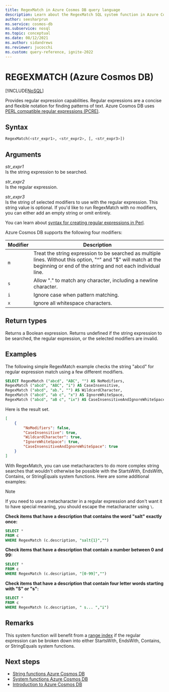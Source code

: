 ```yaml
---
title: RegexMatch in Azure Cosmos DB query language
description: Learn about the RegexMatch SQL system function in Azure Cosmos DB
author: seesharprun
ms.service: cosmos-db
ms.subservice: nosql
ms.topic: conceptual
ms.date: 08/12/2021
ms.author: sidandrews
ms.reviewer: jucocchi
ms.custom: query-reference, ignite-2022
---
```

# REGEXMATCH (Azure Cosmos DB)
[!INCLUDE[NoSQL](../../includes/appliesto-nosql.md)]

Provides regular expression capabilities. Regular expressions are a concise and flexible notation for finding patterns of text. Azure Cosmos DB uses [PERL compatible regular expressions (PCRE)](http://www.pcre.org/). 

## Syntax
  
```sql
RegexMatch(<str_expr1>, <str_expr2>, [, <str_expr3>])  
```  
  
## Arguments
  
*str_expr1*  
   Is the string expression to be searched.  
  
*str_expr2*  
   Is the regular expression.

*str_expr3*  
   Is the string of selected modifiers to use with the regular expression. This string value is optional. If you'd like to run RegexMatch with no modifiers, you can either add an empty string or omit entirely. 

You can learn about [syntax for creating regular expressions in Perl](https://perldoc.perl.org/perlre). 

Azure Cosmos DB supports the following four modifiers:

| Modifier | Description |
| ------ | ----------- |
| `m` | Treat the string expression to be searched as multiple lines. Without this option, "^" and "$" will match at the beginning or end of the string and not each individual line. |
| `s` | Allow "." to match any character, including a newline character. | 
| `i` | Ignore case when pattern matching. |
| `x` | Ignore all whitespace characters. |

## Return types
  
  Returns a Boolean expression. Returns undefined if the string expression to be searched, the regular expression, or the selected modifiers are invalid.
  
## Examples
  
The following simple RegexMatch example checks the string "abcd" for regular expression match using a few different modifiers.
  
```sql
SELECT RegexMatch ("abcd", "ABC", "") AS NoModifiers, 
RegexMatch ("abcd", "ABC", "i") AS CaseInsensitive, 
RegexMatch ("abcd", "ab.", "") AS WildcardCharacter,
RegexMatch ("abcd", "ab c", "x") AS IgnoreWhiteSpace, 
RegexMatch ("abcd", "aB c", "ix") AS CaseInsensitiveAndIgnoreWhiteSpace 
```  
  
 Here is the result set.  
  
```json
[
    {
        "NoModifiers": false,
        "CaseInsensitive": true,
        "WildcardCharacter": true,
        "IgnoreWhiteSpace": true,
        "CaseInsensitiveAndIgnoreWhiteSpace": true
    }
]
```

With RegexMatch, you can use metacharacters to do more complex string searches that wouldn't otherwise be possible with the StartsWith, EndsWith, Contains, or StringEquals system functions. Here are some additional examples:

> [!NOTE] 
> If you need to use a metacharacter in a regular expression and don't want it to have special meaning, you should escape the metacharacter using `\`.

**Check items that have a description that contains the word "salt" exactly once:**

```sql
SELECT * 
FROM c 
WHERE RegexMatch (c.description, "salt{1}","")
```

**Check items that have a description that contain a number between 0 and 99:**

```sql
SELECT * 
FROM c 
WHERE RegexMatch (c.description, "[0-99]","")
```

**Check items that have a description that contain four letter words starting with "S" or "s":**

```sql
SELECT * 
FROM c 
WHERE RegexMatch (c.description, " s... ","i")
```

## Remarks

This system function will benefit from a [range index](../../index-policy.md#includeexclude-strategy) if the regular expression can be broken down into either StartsWith, EndsWith, Contains, or StringEquals system functions.

## Next steps

- [String functions Azure Cosmos DB](string-functions.md)
- [System functions Azure Cosmos DB](system-functions.md)
- [Introduction to Azure Cosmos DB](../../introduction.md)
